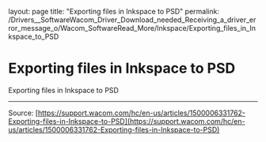 layout: page
title: "Exporting files in Inkspace to PSD"
permalink: /Drivers__SoftwareWacom_Driver_Download_needed_Receiving_a_driver_error_message_o/Wacom_SoftwareRead_More/Inkspace/Exporting_files_in_Inkspace_to_PSD

# Exporting files in Inkspace to PSD

Exporting files in Inkspace to PSD

---
Source: [https://support.wacom.com/hc/en-us/articles/1500006331762-Exporting-files-in-Inkspace-to-PSD](https://support.wacom.com/hc/en-us/articles/1500006331762-Exporting-files-in-Inkspace-to-PSD)
